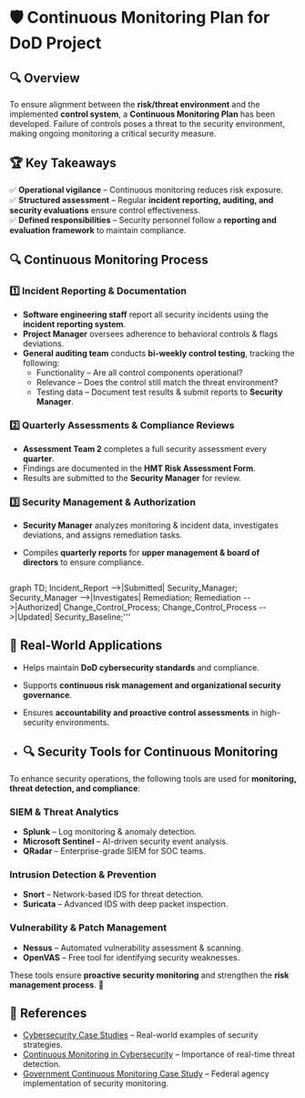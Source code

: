 # 🛡️ Continuous Monitoring Plan for DoD Project  

## 🔍 Overview  
To ensure alignment between the **risk/threat environment** and the implemented **control system**, a **Continuous Monitoring Plan** has been developed. Failure of controls poses a threat to the security environment, making ongoing monitoring a critical security measure.  

## 🏆 Key Takeaways  
✅ **Operational vigilance** – Continuous monitoring reduces risk exposure.  
✅ **Structured assessment** – Regular **incident reporting, auditing, and security evaluations** ensure control effectiveness.  
✅ **Defined responsibilities** – Security personnel follow a **reporting and evaluation framework** to maintain compliance.  

## 🔍 Continuous Monitoring Process  
### **1️⃣ Incident Reporting & Documentation**  
- **Software engineering staff** report all security incidents using the **incident reporting system**.  
- **Project Manager** oversees adherence to behavioral controls & flags deviations.  
- **General auditing team** conducts **bi-weekly control testing**, tracking the following:  
  - Functionality – Are all control components operational?  
  - Relevance – Does the control still match the threat environment?  
  - Testing data – Document test results & submit reports to **Security Manager**.  

### **2️⃣ Quarterly Assessments & Compliance Reviews**  
- **Assessment Team 2** completes a full security assessment every **quarter**.  
- Findings are documented in the **HMT Risk Assessment Form**.  
- Results are submitted to the **Security Manager** for review.  

### **3️⃣ Security Management & Authorization**  
- **Security Manager** analyzes monitoring & incident data, investigates deviations, and assigns remediation tasks.  
- Compiles **quarterly reports** for **upper management & board of directors** to ensure compliance.

  ```mermaid
graph TD;
  Incident_Report -->|Submitted| Security_Manager;
  Security_Manager -->|Investigates| Remediation;
  Remediation -->|Authorized| Change_Control_Process;
  Change_Control_Process -->|Updated| Security_Baseline;'''


## 📌 Real-World Applications  
- Helps maintain **DoD cybersecurity standards** and compliance.  
- Supports **continuous risk management and organizational security governance**.  
- Ensures **accountability and proactive control assessments** in high-security environments.

- ## 🔍 Security Tools for Continuous Monitoring  

To enhance security operations, the following tools are used for **monitoring, threat detection, and compliance**:  

### **SIEM & Threat Analytics**  
- **Splunk** – Log monitoring & anomaly detection.  
- **Microsoft Sentinel** – AI-driven security event analysis.  
- **QRadar** – Enterprise-grade SIEM for SOC teams.  

### **Intrusion Detection & Prevention**  
- **Snort** – Network-based IDS for threat detection.  
- **Suricata** – Advanced IDS with deep packet inspection.  

### **Vulnerability & Patch Management**  
- **Nessus** – Automated vulnerability assessment & scanning.  
- **OpenVAS** – Free tool for identifying security weaknesses.  

These tools ensure **proactive security monitoring** and strengthen the **risk management process**. 🚀  

## 📌 References  
- [Cybersecurity Case Studies](https://digitaldefynd.com/IQ/cybersecurity-case-studies/) – Real-world examples of security strategies.  
- [Continuous Monitoring in Cybersecurity](https://cybersecop.com/news/2024/9/20/why-continuous-monitoring-is-crucial-for-cybersecurity-real-time-threat-detection-and-mitigationnbsp) – Importance of real-time threat detection.  
- [Government Continuous Monitoring Case Study](https://www.isaca.org/resources/isaca-journal/issues/2015/volume-1/implementing-an-information-security-continuous-monitoring-solutiona-case-study) – Federal agency implementation of security monitoring.  



